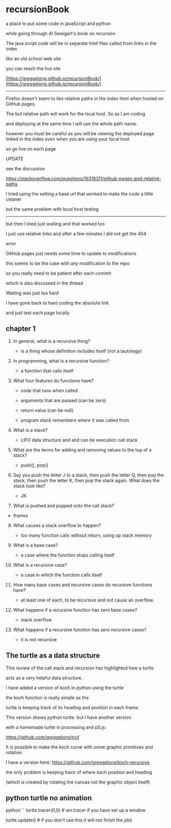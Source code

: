 # recursionBook

a place to put some code in javaScript and python

while going through Al Sweigart's book on recursion

The java script code will be in separate hmtl files called from links in the index

like an old school web site

you can reach the live site

[https://greggelong.github.io/recursionBook/](https://greggelong.github.io/recursionBook/)

--------

Firefox doesn't seem to like relative paths in the index html when hosted on GitHub pages.  

The but relative path will work for the local host.  So as I am coding 

and deploying at the same time I will use the whole path name.

however you must be careful as you will be viewing the deployed page linked in the index even when you are using your local host 

so go live on each page 


UPDATE

see the discussion

https://stackoverflow.com/questions/16316311/github-pages-and-relative-paths

I tried using the setting a base url that worked to make the code a little cleaner

but the same problem with local host testing

****

but then I tried just waiting and that worked too

I just use relative links and after a few minutes I did not get the 404

error

GitHub pages just needs some time to update to modifications 

this seems to be the case with any modification to the repo

so you really need to be patient after each commit

which is also discussed in the thread

Waiting was just too hard

I have gone back to hard coding the absolute link

and just test each page locally


## chapter 1

1. In general, what is a recursive thing?
    
    - is a thing whose definition includes itself (not a tautology)

2. In programming, what is a recursive function?
    
    - a function that calls itself

3. What four features do functions have?
    
    - code that runs when called

    - arguments that are passed (can be zero)

    - return value (can be null)

    - program stack remembers where it was called from

4. What is a stack?

    - LIFO data structure and and can be execution call stack

5. What are the terms for adding and removing values to the top of a
stack?

    - push(), pop()

6. Say you push the letter J to a stack, then push the letter Q, then pop the
stack, then push the letter K, then pop the stack again. What does the
stack look like?

    - JK

7. What is pushed and popped onto the call stack?

  - frames

8. What causes a stack overflow to happen?

    - too many function calls without return, using up stack memory

9. What is a base case?

    - a case where the function stops calling itself

10. What is a recursive case?

    - a case in which the function calls itself

11. How many base cases and recursive cases do recursive functions have?

    - at least one of each, to be recursive and not cause an overflow.

12. What happens if a recursive function has zero base cases?

    - stack overflow

13. What happens if a recursive function has zero recursive cases?

    - it is not recursive

## The turtle as a data structure

This review of the call stack and recursion has highlighted how a turtle

acts as a very helpful data structure.  

I have added a version of koch in python using the turtle

the koch function is really simple as the 

turtle is keeping track of its heading and position in each frame.

This version shows python turtle.  but I have another version

with a homemade turtle in processing and p5.js:

https://github.com/greggelong/truf

It is possible to make the koch curve with some graphic primitives and rotation

I have a version here: https://github.com/greggelong/koch-recursive

the only problem is keeping track of where each position and heading 

(which is created by rotating the canvas not the graphic object itself)


## python turtle no animation

python```
turtle.tracer(0,0)  # wn.tracer if you have set up a window

turtle.update()   # if you don't use this it will not finish the plot


```